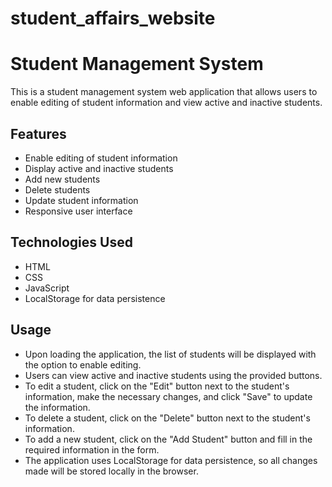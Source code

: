 # student_affairs_website
# Student Management System

This is a student management system web application that allows users to enable editing of student information and view active and inactive students.

## Features

- Enable editing of student information
- Display active and inactive students
- Add new students
- Delete students
- Update student information
- Responsive user interface

## Technologies Used

- HTML
- CSS
- JavaScript
- LocalStorage for data persistence


## Usage

- Upon loading the application, the list of students will be displayed with the option to enable editing.
- Users can view active and inactive students using the provided buttons.
- To edit a student, click on the "Edit" button next to the student's information, make the necessary changes, and click "Save" to update the information.
- To delete a student, click on the "Delete" button next to the student's information.
- To add a new student, click on the "Add Student" button and fill in the required information in the form.
- The application uses LocalStorage for data persistence, so all changes made will be stored locally in the browser.
